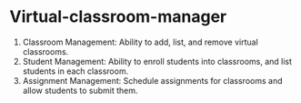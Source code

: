 # Virtual-classroom-manager
1. Classroom Management: Ability to add, list, and remove virtual classrooms.
2. Student Management: Ability to enroll students into classrooms, and list students in each classroom.
3. Assignment Management: Schedule assignments for classrooms and allow students to submit them.
